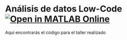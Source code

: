 # Análisis de datos Low-Code [![Open in MATLAB Online](https://www.mathworks.com/images/responsive/global/open-in-matlab-online.svg)](https://matlab.mathworks.com/open/github/v1?repo=gabyarellano/AnalisisDeDatos)
Aquí encontrarás el código para el taller realizado
